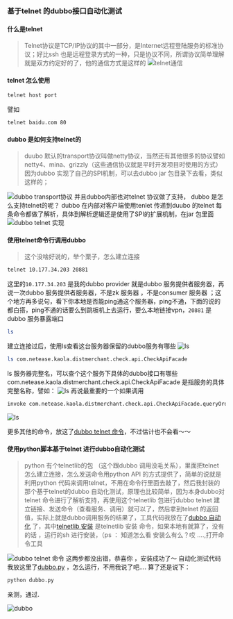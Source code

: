 ###	基于telnet 的dubbo接口自动化测试 
####	什么是telnet
>Telnet协议是TCP/IP协议的其中一部分，是Internet远程登陆服务的标准协议；好比ssh 也是远程登录方式的一种，只是协议不同，所谓协议简单理解就是双方约定好的了，他的通信方式是这样的
![telnet通信](https://gss3.bdstatic.com/7Po3dSag_xI4khGkpoWK1HF6hhy/baike/c0%3Dbaike72%2C5%2C5%2C72%2C24/sign=ab66ce1e1bd8bc3ed2050e98e3e2cd7b/a08b87d6277f9e2fc0ef662c1d30e924b899f338.jpg)

####	telnet 怎么使用
```bash
telnet host port
```
譬如
```bash
telnet baidu.com 80
```
####	dubbo 是如何支持telnet的
>duubo 默认的transport协议叫做netty协议，当然还有其他很多的协议譬如netty4、mina、grizzly（这些通信协议就是平时开发项目时使用的方式）因为dubbo 实现了自己的SPI机制，可以去dubbo jar 包目录下去看，类似这样的；

![dubbo transport协议](https://haitao.nos.netease.com/d5a07510-2cf0-4ccb-9539-486c8f04092c_1908_824.png)
并且dubbo内部也对telnet 协议做了支持， dubbo 是怎么支持telnet的呢？
dubbo 在内部对客户端使用tenlet 传递到duubo 的telnet 每条命令都做了解析，具体到解析逻辑还是使用了SPI的扩展机制，在jar 包里面
![dubbo  telnet 实现](https://haitao.nos.netease.com/f332fbd7-080f-4d4d-8b52-a17f47664c26_2222_630.png)

####	使用telnet命令行调用dubbo
>这个没啥好说的，举个栗子，怎么建立连接
```bash
telnet 10.177.34.203 20881
```
这里的`10.177.34.203` 是我的dubbo provider 就是dubbo 服务提供者服务器，再说一次dubbo 服务提供者服务器，不是zk 服务器 ，不是consumer 服务器 ；这个地方再多说句，看下你本地是否能ping通这个服务器，ping不通，下面的说的都白搭，ping不通的话要么到跳板机上去运行，要么本地链接vpn，`20881`  是dubbo 服务暴露端口

```bash
ls
```
建立连接过后，使用ls查看这台服务器保留的dubbo服务有哪些
![ls](https://haitao.nos.netease.com/bb6059cc-3260-44cc-9ef9-49ffccd93e37_2578_902.png)
```bash
ls com.netease.kaola.distmerchant.check.api.CheckApiFacade
```
ls  服务器完整名，可以查个这个服务下具体的dubbo接口有哪些
com.netease.kaola.distmerchant.check.api.CheckApiFacade 是指服务的具体完整名称，譬如：
![ls](https://haitao.nos.netease.com/b1a71300-f490-43ba-ad6a-c3af3b0c3a24_1998_346.png)
再说最重要的一个如果调用

```bash
invoke com.netease.kaola.distmerchant.check.api.CheckApiFacade.queryOrderByOrderId({"orderId": "2018070419130000702273913"})
```
![ls](https://haitao.nos.netease.com/107030aa-d110-4012-b2cb-df4840b0d062_2878_372.png)

更多其他的命令，放这了[dubbo telnet 命令](http://alibaba.github.io/dubbo-doc-static/Telnet+Command+Reference-zh-showComments=true&showCommentArea=true.htm)，不过估计也不会看～～

####	使用python脚本基于telnet 进行dubbo自动化测试
>python 有个telnetlib的包 （这个跟dubbo 调用没毛关系），里面把telnet 怎么建立连接，怎么发送命令用python API 的方式提供了，简单的说就是利用python 代码来调用telnet，不用在命令行里面去敲了，然后我封装的那个基于telnet的dubbo 自动化测试，原理也比较简单，因为本身dubbo对telnet 命令进行了解析支持，再使用这个telnetlib 包进行dubbo telnet 建立链接、发送命令（查看服务、调用）就可以了，然后拿到telnet 的返回值，实际上就是dubbo调用服务的结果了，工具代码我放在了[dubbo 自动化](https://github.com/leijiang/qa/tree/master/dubbo) 了，其中[telnetlib 安装](https://github.com/leijiang/qa/tree/master/dubbo/install.sh) 是telnetlib 安装 命令，如果本地有就算了，没有的话 ，运行的sh 进行安装，（ps ： 知道怎么看 安装么有么？哎 ....,打开命令工具

![dubbo telnet 命令](https://haitao.nos.netease.com/f3c995cf-69c1-4485-a723-5b0978a4d421_2874_396.png)
这两步都没出错，恭喜你 ，安装成功了～
自动化测试代码我放这里了[dubbo.py](https://github.com/leijiang/qa/tree/master/dubbo/dubbo.py) ，怎么运行，不用我说了吧.... 算了还是说下：
```bash
python dubbo.py
```
亲测，通过.

![dubbo](https://haitao.nos.netease.com/171ed9bd-aa8c-4147-80d7-f3510de8b849_2878_406.png)







